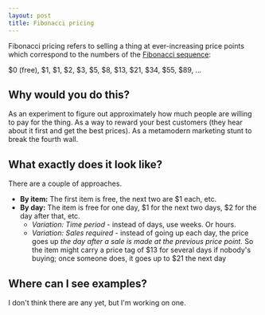 ```yaml
---
layout: post
title: Fibonacci pricing
---
```


Fibonacci pricing refers to selling a thing at ever-increasing price points which correspond to the numbers of the [Fibonacci sequence](https://en.wikipedia.org/wiki/Fibonacci_sequence):

$0 (free), $1, $1, $2, $3, $5, $8, $13, $21, $34, $55, $89, ...

## Why would you do this?

As an experiment to figure out approximately how much people are willing to pay for the thing. As a way to reward your best customers (they hear about it first and get the best prices). As a metamodern marketing stunt to break the fourth wall.

## What exactly does it look like?

There are a couple of approaches.

- **By item:** The first item is free, the next two are $1 each, etc.
- **By day:** The item is free for one day, $1 for the next two days, $2 for the day after that, etc.
  - _Variation: Time period_ - instead of days, use weeks. Or hours.
  - _Variation: Sales required_ - instead of going up each day, the price goes up _the day after a sale is made at the previous price point._ So the item might carry a price tag of $13 for several days if nobody's buying; once someone does, it goes up to $21 the next day

## Where can I see examples?

I don't think there are any yet, but I'm working on one.
